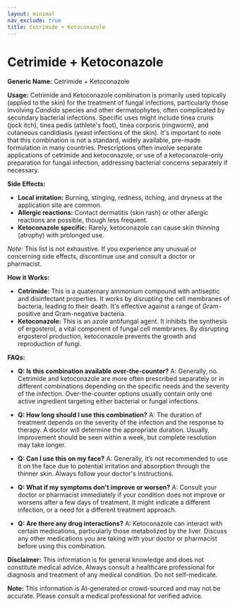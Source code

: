 ```yaml
---
layout: minimal
nav_exclude: true
title: Cetrimide + Ketoconazole
---
```


# Cetrimide + Ketoconazole

**Generic Name:** Cetrimide + Ketoconazole

**Usage:**  Cetrimide and Ketoconazole combination is primarily used topically (applied to the skin) for the treatment of fungal infections, particularly those involving *Candida* species and other dermatophytes, often complicated by secondary bacterial infections.  Specific uses might include tinea cruris (jock itch), tinea pedis (athlete's foot), tinea corporis (ringworm), and cutaneous candidiasis (yeast infections of the skin).  It's important to note that this combination is not a standard, widely available, pre-made formulation in many countries.  Prescriptions often involve separate applications of cetrimide and ketoconazole, or use of a ketoconazole-only preparation for fungal infection, addressing bacterial concerns separately if necessary.


**Side Effects:**

* **Local irritation:**  Burning, stinging, redness, itching, and dryness at the application site are common.
* **Allergic reactions:**  Contact dermatitis (skin rash) or other allergic reactions are possible, though less frequent.
* **Ketoconazole specific:**  Rarely, ketoconazole can cause skin thinning (atrophy) with prolonged use.

*Note:*  This list is not exhaustive.  If you experience any unusual or concerning side effects, discontinue use and consult a doctor or pharmacist.


**How it Works:**

* **Cetrimide:** This is a quaternary ammonium compound with antiseptic and disinfectant properties. It works by disrupting the cell membranes of bacteria, leading to their death.  It's effective against a range of Gram-positive and Gram-negative bacteria.
* **Ketoconazole:** This is an azole antifungal agent. It inhibits the synthesis of ergosterol, a vital component of fungal cell membranes.  By disrupting ergosterol production, ketoconazole prevents the growth and reproduction of fungi.


**FAQs:**

* **Q: Is this combination available over-the-counter?** A:  Generally, no.  Cetrimide and ketoconazole are more often prescribed separately or in different combinations depending on the specific needs and the severity of the infection.  Over-the-counter options usually contain only one active ingredient targeting either bacterial or fungal infections.

* **Q:  How long should I use this combination?** A: The duration of treatment depends on the severity of the infection and the response to therapy.  A doctor will determine the appropriate duration.  Usually, improvement should be seen within a week, but complete resolution may take longer.

* **Q: Can I use this on my face?** A:  Generally, it’s not recommended to use it on the face due to potential irritation and absorption through the thinner skin.  Always follow your doctor's instructions.

* **Q: What if my symptoms don't improve or worsen?** A:  Consult your doctor or pharmacist immediately if your condition does not improve or worsens after a few days of treatment.  It might indicate a different infection, or a need for a different treatment approach.

* **Q: Are there any drug interactions?** A: Ketoconazole can interact with certain medications, particularly those metabolized by the liver.  Discuss any other medications you are taking with your doctor or pharmacist before using this combination.


**Disclaimer:** This information is for general knowledge and does not constitute medical advice.  Always consult a healthcare professional for diagnosis and treatment of any medical condition.  Do not self-medicate.


**Note:** This information is AI-generated or crowd-sourced and may not be accurate. Please consult a medical professional for verified advice.